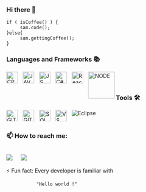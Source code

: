 ### Hi there 👋

```
if ( isCoffee() ) {                    
     sam.code();
}else{
     sam.gettingCoffee();
}                      
```
### Languages and Frameworks 📚 
<img align="left" alt="CPP" width="30px" src="https://img.icons8.com/?size=512&id=40669&format=png" style="padding-right:10px;"/>
<img align="left" alt="JAVA" width="30px" src="https://static-00.iconduck.com/assets.00/java-icon-2048x2048-yxty4s2p.png" style="padding-right:10px;"/>
<img align="left" alt="JS" width="30px" src="https://www.javascripttutorial.net/wp-content/uploads/2021/04/JavaScript-Tutorial.svg" style="padding-right:10px;"/>
<img align="left" alt="C#" width="30px" src="https://upload.wikimedia.org/wikipedia/commons/thumb/0/0d/C_Sharp_wordmark.svg/120px-C_Sharp_wordmark.svg.png" style="padding-right:10px;"/>
<img align="left" alt="React" width="30px" src="https://cdn.jsdelivr.net/gh/devicons/devicon/icons/react/react-original.svg" style="padding-right:10px;" />
<img align="left" alt="NODE" width="70px" src="https://nodejs.org/static/images/logo.svg"  />

<br/>
<br/>

### Tools 🛠
<img align="left" alt="GITHUB" width="30px" src="https://github.githubassets.com/images/modules/logos_page/GitHub-Mark.png" style="padding-right:10px;" />
<img align="left" alt="GIT" width="30px" src="https://git-scm.com/images/logos/logomark-orange@2x.png" style="padding-right:10px;" />
<img align="left" alt="SQL" width="30px" src="https://www.mysql.com/common/logos/logo-mysql-170x115.png" style="padding-right:10px;" />
<img align="left" alt="VS" width="30px" src="https://cdn.jsdelivr.net/gh/devicons/devicon/icons/vscode/vscode-original.svg" style="padding-right:10px;"/>
<img align="left" alt="Eclipse"  src="http://img.shields.io/badge/-Eclipse-2C2255?style=flat-square&logo=eclipse&logoColor=ffffff" />
<br>
<br>

### 📫 How to reach me: 
<p> 
<br/>	
<a target="_blank" href="https://www.linkedin.com/in/samruddha-kumbhar-2299b0188/"><img src="https://img.shields.io/badge/-LinkedIn-0077B5?style=for-the-badge&logo=Linkedin&logoColor=white"></img></a>
&emsp;
<a target="_blank" href="mailto:samruddhakumbhar@gmail.com"
><img src="https://img.shields.io/badge/-Gmail-D14836?style=for-the-badge&logo=Gmail&logoColor=white"></img></a>
&emsp;   
<p/>



⚡ Fun fact:  Every developer is familiar with

               "Hello world !"




<!--
**sam1231ui/sam1231ui** is a ✨ _special_ ✨ repository because its `README.md` (this file) appears on your GitHub profile.

Here are some ideas to get you started:

- 🔭 I’m currently working on ...
- 🌱 I’m currently learning ...
- 👯 I’m looking to collaborate on ...
- 🤔 I’m looking for help with ...
- 💬 Ask me about ...
- 📫 How to reach me: ...
- 😄 Pronouns: ...
- ⚡ Fun fact: ...
-->
